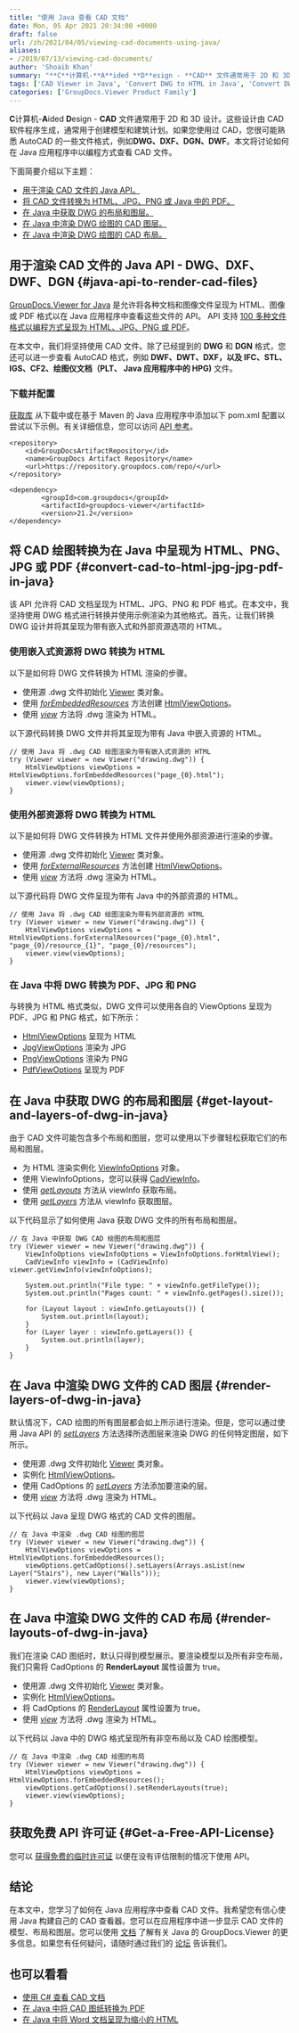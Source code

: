 ```yaml
---
title: "使用 Java 查看 CAD 文档"
date: Mon, 05 Apr 2021 20:34:00 +0000
draft: false
url: /zh/2021/04/05/viewing-cad-documents-using-java/
aliases:
- /2019/07/13/viewing-cad-documents/
author: 'Shoaib Khan'
summary: "**C**计算机-**A**ided **D**esign - **CAD** 文件通常用于 2D 和 3D 设计。这些设计由 CAD 软件程序生成，通常用于创建模型和建筑计划。如果您使用过 CAD，您很可能熟悉 AutoCAD 的一些文件格式，例如**DWG、DXF、DGN、DWF**。本文将讨论如何在 Java 应用程序中以编程方式查看 CAD 文件。"
tags: ['CAD Viewer in Java', 'Convert DWG to HTML in Java', 'Convert DWG to JPG in Java', 'convert dwg to pdf in java', 'Convert DWG to PNG in Java', 'DWG Viewer using Java']
categories: ['GroupDocs.Viewer Product Family']
---
```


**C**计算机-**A**ided **D**esign - **CAD** 文件通常用于 2D 和 3D 设计。这些设计由 CAD 软件程序生成，通常用于创建模型和建筑计划。如果您使用过 CAD，您很可能熟悉 AutoCAD 的一些文件格式，例如**DWG、DXF、DGN、DWF**。本文将讨论如何在 Java 应用程序中以编程方式查看 CAD 文件。

下面简要介绍以下主题：

* [用于渲染 CAD 文件的 Java API。][2]
* [将 CAD 文件转换为 HTML、JPG、PNG 或 Java 中的 PDF。][3]
* [在 Java 中获取 DWG 的布局和图层。][4]
* [在 Java 中渲染 DWG 绘图的 CAD 图层。][5]
* [在 Java 中渲染 DWG 绘图的 CAD 布局。][6]

## 用于渲染 CAD 文件的 Java API - DWG、DXF、DWF、DGN {#java-api-to-render-cad-files}

[GroupDocs.Viewer for Java][7] 是允许将各种文档和图像文件呈现为 HTML、图像或 PDF 格式以在 Java 应用程序中查看这些文件的 API。 API 支持 [100 多种文件格式以编程方式呈现为 HTML、JPG、PNG 或 PDF][8]。

在本文中，我们将坚持使用 CAD 文件。除了已经提到的 **DWG** 和 **DGN** 格式，您还可以进一步查看 AutoCAD 格式，例如 **DWF、DWT、DXF，以及 IFC、STL、IGS、CF2、绘图仪文档（PLT、 Java 应用程序中的 HPG)** 文件。

### 下载并配置

[获取库][9] 从下载中或在基于 Maven 的 Java 应用程序中添加以下 pom.xml 配置以尝试以下示例。有关详细信息，您可以访问 [API 参考][10]。

```
<repository>
	<id>GroupDocsArtifactRepository</id>
	<name>GroupDocs Artifact Repository</name>
	<url>https://repository.groupdocs.com/repo/</url>
</repository>
```
```
<dependency>
        <groupId>com.groupdocs</groupId>
        <artifactId>groupdocs-viewer</artifactId>
        <version>21.2</version> 
</dependency>
```

## 将 CAD 绘图转换为在 Java 中呈现为 HTML、PNG、JPG 或 PDF {#convert-cad-to-html-jpg-jpg-pdf-in-java}

该 API 允许将 CAD 文档呈现为 HTML、JPG、PNG 和 PDF 格式。在本文中，我坚持使用 DWG 格式进行转换并使用示例渲染为其他格式。首先，让我们转换 DWG 设计并将其呈现为带有嵌入式和外部资源选项的 HTML。

### 使用嵌入式资源将 DWG 转换为 HTML

以下是如何将 DWG 文件转换为 HTML 渲染的步骤。

* 使用源 .dwg 文件初始化 [Viewer][11] 类对象。
* 使用 _[forEmbeddedResources][13]_ 方法创建 [HtmlViewOptions][12]。
* 使用 _[view][14]_ 方法将 .dwg 渲染为 HTML。

以下源代码转换 DWG 文件并将其呈现为带有 Java 中嵌入资源的 HTML。

```
// 使用 Java 将 .dwg CAD 绘图渲染为带有嵌入式资源的 HTML
try (Viewer viewer = new Viewer("drawing.dwg")) {
	HtmlViewOptions viewOptions = HtmlViewOptions.forEmbeddedResources("page_{0}.html");
	viewer.view(viewOptions);
}
```

### 使用外部资源将 DWG 转换为 HTML

以下是如何将 DWG 文件转换为 HTML 文件并使用外部资源进行渲染的步骤。

* 使用源 .dwg 文件初始化 [Viewer][15] 类对象。
* 使用 [_forExternalResources_][17] 方法创建 [HtmlViewOptions][16]。
* 使用 _[view][18]_ 方法将 .dwg 渲染为 HTML。

以下源代码将 DWG 文件呈现为带有 Java 中的外部资源的 HTML。

```
// 使用 Java 将 .dwg CAD 绘图渲染为带有外部资源的 HTML
try (Viewer viewer = new Viewer("drawing.dwg")) {
	HtmlViewOptions viewOptions = HtmlViewOptions.forExternalResources("page_{0}.html", "page_{0}/resource_{1}", "page_{0}/resources");
	viewer.view(viewOptions);
}
```

### 在 Java 中将 DWG 转换为 PDF、JPG 和 PNG

与转换为 HTML 格式类似，DWG 文件可以使用各自的 ViewOptions 呈现为 PDF、JPG 和 PNG 格式，如下所示：

* [HtmlViewOptions][19] 呈现为 HTML
* [JpgViewOptions][20] 渲染为 JPG
* [PngViewOptions][21] 渲染为 PNG
* [PdfViewOptions][22] 呈现为 PDF

## 在 Java 中获取 DWG 的布局和图层 {#get-layout-and-layers-of-dwg-in-java}

由于 CAD 文件可能包含多个布局和图层，您可以使用以下步骤轻松获取它们的布局和图层。

* 为 HTML 渲染实例化 [ViewInfoOptions][23] 对象。
* 使用 ViewInfoOptions，您可以获得 [CadViewInfo][24]。
* 使用 _[getLayouts][25]_ 方法从 viewInfo 获取布局。
* 使用 _[getLayers][26]_ 方法从 viewInfo 获取图层。

以下代码显示了如何使用 Java 获取 DWG 文件的所有布局和图层。

```
// 在 Java 中获取 DWG CAD 绘图的布局和图层
try (Viewer viewer = new Viewer("drawing.dwg")) {
	ViewInfoOptions viewInfoOptions = ViewInfoOptions.forHtmlView();
	CadViewInfo viewInfo = (CadViewInfo) viewer.getViewInfo(viewInfoOptions);
    
	System.out.println("File type: " + viewInfo.getFileType());
	System.out.println("Pages count: " + viewInfo.getPages().size());
    
	for (Layout layout : viewInfo.getLayouts()) {
		System.out.println(layout);
	}
	for (Layer layer : viewInfo.getLayers()) {
		System.out.println(layer);
	}
}
```

## 在 Java 中渲染 DWG 文件的 CAD 图层 {#render-layers-of-dwg-in-java}

默认情况下，CAD 绘图的所有图层都会如上所示进行渲染。但是，您可以通过使用 Java API 的 [_setLayers_][27] 方法选择所选图层来渲染 DWG 的任何特定图层，如下所示。

* 使用源 .dwg 文件初始化 [Viewer][28] 类对象。
* 实例化 [HtmlViewOptions][29]。
* 使用 CadOptions 的 _[setLayers][30]_ 方法添加要渲染的层。
* 使用 _[view][31]_ 方法将 .dwg 渲染为 HTML。

以下代码以 Java 呈现 DWG 格式的 CAD 文件的图层。

```
// 在 Java 中渲染 .dwg CAD 绘图的图层
try (Viewer viewer = new Viewer("drawing.dwg")) {
	HtmlViewOptions viewOptions = HtmlViewOptions.forEmbeddedResources();
	viewOptions.getCadOptions().setLayers(Arrays.asList(new Layer("Stairs"), new Layer("Walls")));
	viewer.view(viewOptions);
}
```

## 在 Java 中渲染 DWG 文件的 CAD 布局 {#render-layouts-of-dwg-in-java}

我们在渲染 CAD 图纸时，默认只得到模型展示。要渲染模型以及所有非空布局，我们只需将 CadOptions 的 **RenderLayout** 属性设置为 true。

* 使用源 .dwg 文件初始化 [Viewer][32] 类对象。
* 实例化 [HtmlViewOptions][33]。
* 将 CadOptions 的 [RenderLayout][34] 属性设置为 true。
* 使用 _[view][35]_ 方法将 .dwg 渲染为 HTML。

以下代码以 Java 中的 DWG 格式呈现所有非空布局以及 CAD 绘图模型。

```
// 在 Java 中渲染 .dwg CAD 绘图的布局
try (Viewer viewer = new Viewer("drawing.dwg")) {
	HtmlViewOptions viewOptions = HtmlViewOptions.forEmbeddedResources();
	viewOptions.getCadOptions().setRenderLayouts(true);
	viewer.view(viewOptions);
}
```

## 获取免费 API 许可证 {#Get-a-Free-API-License}

您可以 [获得免费的临时许可证][36] 以便在没有评估限制的情况下使用 API。

## 结论

在本文中，您学习了如何在 Java 应用程序中查看 CAD 文件。我希望您有信心使用 Java 构建自己的 CAD 查看器。您可以在应用程序中进一步显示 CAD 文件的模型、布局和图层。您可以使用 [文档][37] 了解有关 Java 的 GroupDocs.Viewer 的更多信息。如果您有任何疑问，请随时通过我们的 [论坛][38] 告诉我们。

## 也可以看看

* [使用 C# 查看 CAD 文档][39]
* [在 Java 中将 CAD 图纸转换为 PDF][40]
* [在 Java 中将 Word 文档呈现为缩小的 HTML][41]







[1]: https://blog.groupdocs.com/2021/04/05/viewing-cad-documents-using-java/
[2]: #java-api-to-render-cad-files
[3]: #convert-cad-to-html-jpg-jpg-pdf-in-java
[4]: #get-layout-and-layers-of-dwg-in-java
[5]: #render-layers-of-dwg-in-java
[6]: #render-layouts-of-dwg-in-java
[7]: https://products.groupdocs.com/viewer/java
[8]: https://docs.groupdocs.com/viewer/java/supported-document-formats/
[9]: https://downloads.groupdocs.com/viewer/java
[10]: https://apireference.groupdocs.com/viewer/java
[11]: https://apireference.groupdocs.com/viewer/java/com.groupdocs.viewer/Viewer
[12]: https://apireference.groupdocs.com/viewer/java/com.groupdocs.viewer.options/HtmlViewOptions
[13]: https://apireference.groupdocs.com/viewer/java/com.groupdocs.viewer.options/HtmlViewOptions#forEmbeddedResources()
[14]: https://apireference.groupdocs.com/viewer/java/com.groupdocs.viewer/Viewer#view(com.groupdocs.viewer.options.ViewOptions)
[15]: https://apireference.groupdocs.com/viewer/java/com.groupdocs.viewer/Viewer
[16]: https://apireference.groupdocs.com/viewer/java/com.groupdocs.viewer.options/HtmlViewOptions
[17]: https://apireference.groupdocs.com/viewer/java/com.groupdocs.viewer.options/HtmlViewOptions#forExternalResources()
[18]: https://apireference.groupdocs.com/viewer/java/com.groupdocs.viewer/Viewer#view(com.groupdocs.viewer.options.ViewOptions)
[19]: https://apireference.groupdocs.com/viewer/java/com.groupdocs.viewer.options/HtmlViewOptions
[20]: https://apireference.groupdocs.com/viewer/java/com.groupdocs.viewer.options/JpgViewOptions
[21]: https://apireference.groupdocs.com/viewer/java/com.groupdocs.viewer.options/PngViewOptions
[22]: https://apireference.groupdocs.com/viewer/java/com.groupdocs.viewer.options/PdfViewOptions
[23]: https://apireference.groupdocs.com/viewer/java/com.groupdocs.viewer.options/ViewInfoOptions
[24]: https://apireference.groupdocs.com/viewer/java/com.groupdocs.viewer.results/CadViewInfo
[25]: https://apireference.groupdocs.com/viewer/java/com.groupdocs.viewer.results/CadViewInfo#getLayouts()
[26]: https://apireference.groupdocs.com/viewer/java/com.groupdocs.viewer.results/CadViewInfo#getLayers()
[27]: https://apireference.groupdocs.com/viewer/java/com.groupdocs.viewer.options/CadOptions#setLayers(java.util.List)
[28]: https://apireference.groupdocs.com/viewer/java/com.groupdocs.viewer/Viewer
[29]: https://apireference.groupdocs.com/viewer/java/com.groupdocs.viewer.options/HtmlViewOptions
[30]: https://apireference.groupdocs.com/viewer/java/com.groupdocs.viewer.options/CadOptions#setLayers(java.util.List)
[31]: https://apireference.groupdocs.com/viewer/java/com.groupdocs.viewer/Viewer#view(com.groupdocs.viewer.options.ViewOptions)
[32]: https://apireference.groupdocs.com/viewer/java/com.groupdocs.viewer/Viewer
[33]: https://apireference.groupdocs.com/viewer/java/com.groupdocs.viewer.options/HtmlViewOptions
[34]: https://apireference.groupdocs.com/viewer/java/com.groupdocs.viewer.options/CadOptions#setRenderLayouts(boolean)
[35]: https://apireference.groupdocs.com/viewer/java/com.groupdocs.viewer/Viewer#view(com.groupdocs.viewer.options.ViewOptions)
[36]: https://purchase.groupdocs.com/temporary-license
[37]: https://docs.groupdocs.com/viewer/java/
[38]: https://forum.groupdocs.com/
[39]: https://blog.groupdocs.com/2021/04/27/view-cad-documents-using-charp/
[40]: https://blog.groupdocs.com/2020/10/31/convert-cad-drawings-to-pdf-in-java/
[41]: https://blog.groupdocs.com/2022/03/04/render-word-documents-as-minified-html-in-java/


